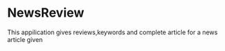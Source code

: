 # NewsReview
This appilication gives reviews,keywords and complete article for a news article given
